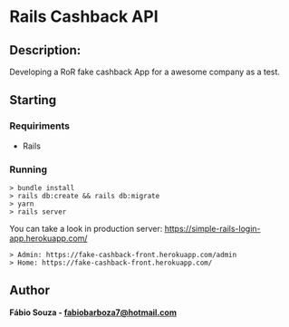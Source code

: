 # Rails Cashback API

## Description:
Developing a RoR fake cashback App for a awesome company as a test.

## Starting

### Requiriments

- Rails

### Running
```
> bundle install
> rails db:create && rails db:migrate
> yarn
> rails server
```
You can take a look in production server: https://simple-rails-login-app.herokuapp.com/
```
> Admin: https://fake-cashback-front.herokuapp.com/admin
> Home: https://fake-cashback-front.herokuapp.com/
```

## Author

**Fábio Souza - fabiobarboza7@hotmail.com**
